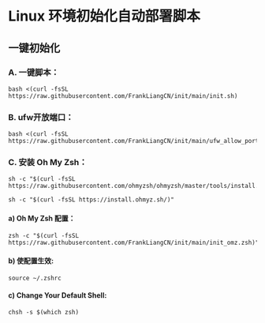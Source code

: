 #  Linux 环境初始化自动部署脚本

## 一键初始化

### A. 一键脚本：
```
bash <(curl -fsSL https://raw.githubusercontent.com/FrankLiangCN/init/main/init.sh)
```

### B. ufw开放端口：
```
bash <(curl -fsSL https://raw.githubusercontent.com/FrankLiangCN/init/main/ufw_allow_port.sh)
```

### C. 安装 Oh My Zsh：
```
sh -c "$(curl -fsSL https://raw.githubusercontent.com/ohmyzsh/ohmyzsh/master/tools/install.sh)"
```
```
sh -c "$(curl -fsSL https://install.ohmyz.sh/)"
```
#### a) Oh My Zsh 配置：
```
zsh -c "$(curl -fsSL https://raw.githubusercontent.com/FrankLiangCN/init/main/init_omz.zsh)"
```
#### b) 使配置生效:
```
source ~/.zshrc
```
#### c) Change Your Default Shell:
```
chsh -s $(which zsh)
```
